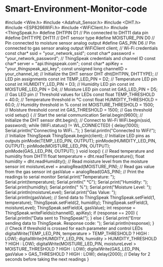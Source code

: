 # Smart-Environment-Monitor-code
#include <Wire.h>
#include <Adafruit_Sensor.h>
#include <DHT.h>
#include <ESP8266WiFi.h>
#include <WiFiClient.h>
#include <ThingSpeak.h>
#define DHTPIN D1 // Pin connected to DHT11 data 
pin
#define DHTTYPE DHT11 // DHT sensor type
#define MOISTURE_PIN D0 // Pin connected to 
moisture sensor analog output
#define GAS_PIN D6 // Pin connected to gas sensor 
analog output
WiFiClient client;
// Wi-Fi credentials
const char* ssid = "your_network_ssid";
const char* password = "your_network_password";
// ThingSpeak credentials and channel ID
const char* server = "api.thingspeak.com";
const char* apiKey = "your_thingspeak_api_key";
const unsigned long channelID = your_channel_id;
// Initialize the DHT sensor
DHT dht(DHTPIN, DHTTYPE);
// LED pin assignments
const int TEMP_LED_PIN = D2; // Temperature 
LED pin
const int HUMIDITY_LED_PIN = D3; // Humidity 
LED pin
const int MOISTURE_LED_PIN = D4; // Moisture 
LED pin
const int GAS_LED_PIN = D5; // Gas LED pin
// Threshold values for LEDs
const float TEMP_THRESHOLD = 40.0; // 
Temperature threshold in °C
const float HUMIDITY_THRESHOLD = 60.0; // 
Humidity threshold in %
const int MOISTURE_THRESHOLD = 1500; // 
Moisture threshold
const int GAS_THRESHOLD = 1500; // Gas 
threshold
void setup() {
 // Start the serial communication
 Serial.begin(9600);
 // Initialize the DHT sensor
 dht.begin();
 // Connect to Wi-Fi
 WiFi.begin(ssid, password);
 while (WiFi.status() != WL_CONNECTED) {
 delay(1000);
 Serial.println("Connecting to WiFi...");
 }
 Serial.println("Connected to WiFi!");
 // Initialize ThingSpeak
 ThingSpeak.begin(client);
 // Initialize LED pins as outputs
 pinMode(TEMP_LED_PIN, OUTPUT);
 pinMode(HUMIDITY_LED_PIN, OUTPUT);
 pinMode(MOISTURE_LED_PIN, OUTPUT);
 pinMode(GAS_LED_PIN, OUTPUT);
}
void loop() {
 // Read temperature and humidity from DHT11
 float temperature = dht.readTemperature();
 float humidity = dht.readHumidity();
// Read moisture level from the moisture sensor
 int moistureLevel = 
analogRead(MOISTURE_PIN);
 // Read gas value from the gas sensor
 int gasValue = analogRead(GAS_PIN);
 // Print the readings to serial monitor
 Serial.print("Temperature: ");
 Serial.print(temperature);
 Serial.println(" °C");
 Serial.print("Humidity: ");
 Serial.print(humidity);
 Serial.println(" %");
 Serial.print("Moisture Level: ");
 Serial.println(moistureLevel);
 Serial.print("Gas Value: ");
 Serial.println(gasValue);
 // Send data to ThingSpeak
 ThingSpeak.setField(1, temperature);
 ThingSpeak.setField(2, humidity);
 ThingSpeak.setField(3, moistureLevel);
 ThingSpeak.setField(4, gasValue);
 int response = ThingSpeak.writeFields(channelID, 
apiKey);
 if (response == 200) {
 Serial.println("Data sent to ThingSpeak!");
 } else {
 Serial.print("Error sending data to ThingSpeak. 
Response code: ");
 Serial.println(response);
 }
 // Check if threshold is crossed for each parameter 
and control LEDs
 digitalWrite(TEMP_LED_PIN, temperature > 
TEMP_THRESHOLD ? HIGH : LOW);
 digitalWrite(HUMIDITY_LED_PIN, humidity > 
HUMIDITY_THRESHOLD ? HIGH : LOW);
 digitalWrite(MOISTURE_LED_PIN, 
moistureLevel > MOISTURE_THRESHOLD ? 
HIGH : LOW);
 digitalWrite(GAS_LED_PIN, gasValue > 
GAS_THRESHOLD ? HIGH : LOW);
 delay(2000); // Delay for 2 seconds before taking 
the next readings
}
